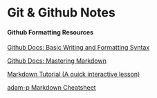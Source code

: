 # Git & Github Notes

#### Github Formatting Resources
[Github Docs: Basic Writing and Formatting Syntax](https://help.github.com/articles/basic-writing-and-formatting-syntax/)

[Github Docs:  Mastering Markdown](https://guides.github.com/features/mastering-markdown/)

[Markdown Tutorial (A quick interactive lesson)](http://www.markdowntutorial.com/)

[ adam-p Markdown Cheatsheet](https://github.com/adam-p/markdown-here/wiki/Markdown-Cheatsheet)
